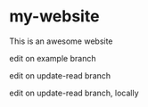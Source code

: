 # my-website

This is an awesome website

edit on example branch

edit on update-read branch

edit on update-read branch, locally